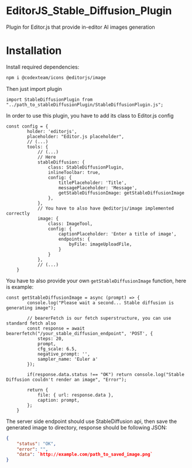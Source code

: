 # EditorJS_Stable_Diffusion_Plugin
Plugin for Editor.js that provide in-editor AI images generation

# Installation

Install required dependencies:
```Bash
npm i @codexteam/icons @editorjs/image
```

Then just import plugin

```JS
import StableDiffusionPlugin from "../path_to_stableDiffusionPlugin/StableDiffusionPlugin.js";
```

In order to use this plugin, you have to add its class to Editor.js config

```JS
const config = {
        holder: 'editorjs', 
        placeholder: "Editor.js placeholder",
        // (...)
        tools: {
            // (...)
            // Here
            stableDiffusion: {
                class: StableDiffusionPlugin,
                inlineToolbar: true,
                config: {
                    titlePlaceholder: 'Title',
                    messagePlaceholder: 'Message',
                    getStableDiffusionImage: getStableDiffusionImage
                },
            },
            // You have to also have @editorjs/image implemented correctly
            image: {
                class: ImageTool,
                config: {
                    captionPlaceholder: 'Enter a title of image',
                    endpoints: {
                        byFile: imageUploadFile,
                    }
                }
            },
            // (...)
    }
```

You have to also provide your own `getStableDiffusionImage` function, here is example:

```JS
const getStableDiffusionImage = async (prompt) => {
        console.log("Please wait a second... Stable diffusion is generating image");

        // bearerFetch is our fetch superstructure, you can use standard fetch also
        const response = await bearerfetch("/your_stable_diffusion_endpoint", 'POST', {
            steps: 20,
            prompt,
            cfg_scale: 6.5,
            negative_prompt: '',
            sampler_name: 'Euler a'
        });

        if(response.data.status !== "OK") return console.log("Stable Diffusion couldn't render an image", "Error");

        return {
            file: { url: response.data },
            caption: prompt,
        };
    }
```

The server side endpoint should use StableDiffusion api, then save the generated image to directory, response should be following JSON:

```JSON
{
    "status": "OK",
    "error": "",
    "data": `http://example.com/path_to_saved_image.png`
}
```